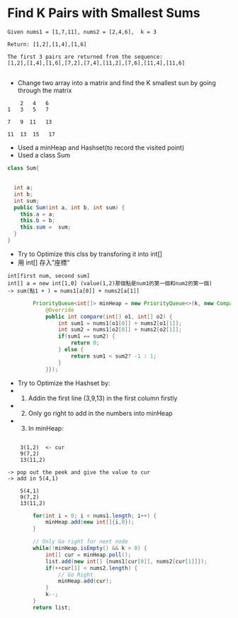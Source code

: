 # Find K Pairs with Smallest Sums
```
Given nums1 = [1,7,11], nums2 = [2,4,6],  k = 3

Return: [1,2],[1,4],[1,6]

The first 3 pairs are returned from the sequence:
[1,2],[1,4],[1,6],[7,2],[7,4],[11,2],[7,6],[11,4],[11,6]
```

## 
- Change two array into a matrix and find the K smallest sun by going through the matrix
```
    2   4   6
1   3   5   7

7   9  11   13

11  13  15   17
```
- Used a minHeap and Hashset(to record the visited point)
- Used a class Sum
```java
class Sum{
  

  int a;
  int b;
  int sum;
  public Sum(int a, int b, int sum) {
    this.a = a;
    this.b = b;
    this.sum =  sum;
  }
}
```
- Try to Optimize this clss by transforing it into int[]
- 用 int[] 存入”座標“

```
int[first num, second sum]
int[] a = new int[1,0] (value(1,2)那個點是num1的第一個和num2的第一個)
-> sum(點1 + ) = nums1[a[0]] + nums2[a[1]]
```
```java
        PriorityQueue<int[]> minHeap = new PriorityQueue<>(k, new Comparator<int[]>() {
            @Override
            public int compare(int[] o1, int[] o2) {
                int sum1 = nums1[o1[0]] + nums2[o1[1]];
                int sum2 = nums1[o2[0]] + nums2[o2[1]];
                if(sum1 == sum2) {
                    return 0;
                } else {
                    return sum1 < sum2? -1 : 1;
                }
            }});
```

- Try to Optimize the Hashset by:
- 1. Addin the first line (3,9,13) in the first column firstly
- 2. Only go right to add in the numbers into minHeap
- 3. In minHeap:
```

    3(1,2)  <- cur
    9(7,2)
    13(11,2)

-> pop out the peek and give the value to cur
-> add in 5(4,1)
    
    5(4,1)
    9(7,2)
    13(11,2)

```
```java
        for(int i = 0; i < nums1.length; i++) {
            minHeap.add(new int[]{i,0});
        }

        // Only Go right for next node
        while(!minHeap.isEmpty() && k > 0) {
            int[] cur = minHeap.poll();
            list.add(new int[] {nums1[cur[0]], nums2[cur[1]]});
            if(++cur[1] < nums2.length) {
                // Go Right
                minHeap.add(cur);
            }
            k--;
        }
        return list;
```